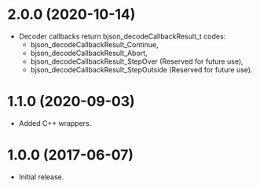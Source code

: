 # 2.0.0 (2020-10-14)
- Decoder callbacks return bjson_decodeCallbackResult_t codes:
  - bjson_decodeCallbackResult_Continue,
  - bjson_decodeCallbackResult_Abort,
  - bjson_decodeCallbackResult_StepOver (Reserved for future use),
  - bjson_decodeCallbackResult_StepOutside (Reserved for future use).

# 1.1.0 (2020-09-03)
- Added C++ wrappers.

# 1.0.0 (2017-06-07)
- Initial release.
